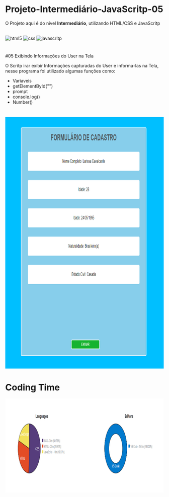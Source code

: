 # Projeto-Intermediário-JavaScritp-05
O Projeto aqui é do nível <b>Intermediário</b>, utilizando HTML/CSS e JavaScritp

<div style="display: inline-block;"><br>
    <img alt="html5" height="50" width="50" src="https://cdn.jsdelivr.net/gh/devicons/devicon/icons/html5/html5-original-wordmark.svg"/>
    <img alt="css" height="50" width="50" src="https://cdn.jsdelivr.net/gh/devicons/devicon/icons/css3/css3-original-wordmark.svg" />
    <img alt="javascritp" height="50" width="50" src="https://cdn.jsdelivr.net/gh/devicons/devicon/icons/javascript/javascript-original.svg" />          
</div>

#

#05 Exibindo Informações do User na Tela

O Scritp irar exibir Informações capturadas do User e informa-las na Tela, nesse programa foi utilizado algumas funções como:

- Variaveis
- getElementById("")
- prompt
- console.log()
- Number()

#

<div style="display: inline-block;">
    <img src="img/captura_projeto.png" alt="" height="800" width="800">
</div>

#

# Coding Time
<div style="display: inline-block;">
    <img src="img/time_code.png" alt="" height="300" width="1000">
</div>
